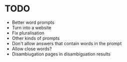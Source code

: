 # TODO

* Better word prompts
* Turn into a website
* Fix pluralisation
* Other kinds of prompts
* Don't allow answers that contain words in the prompt
* Allow close words?
* Disambiugation pages in disambiguation results